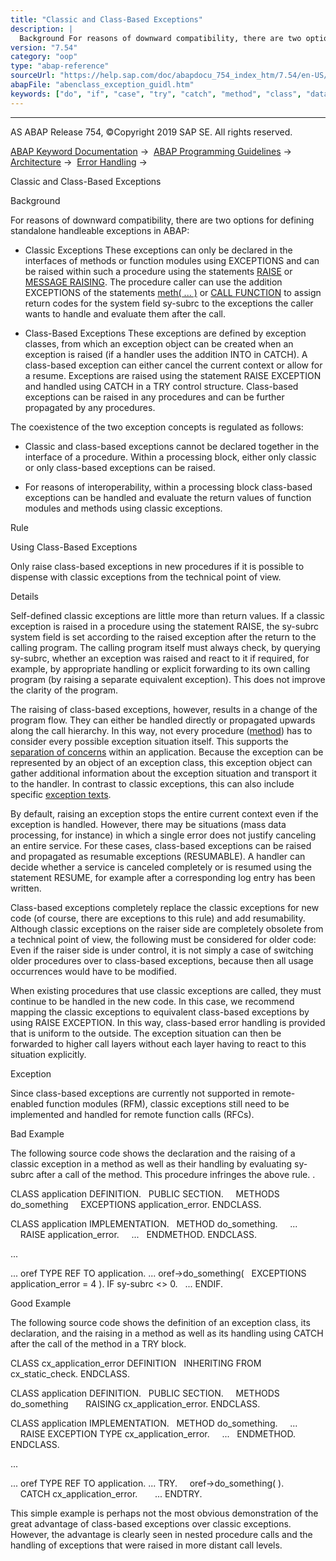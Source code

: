 ```yaml
---
title: "Classic and Class-Based Exceptions"
description: |
  Background For reasons of downward compatibility, there are two options for defining standalone handleable exceptions in ABAP: -   Classic Exceptions These exceptions can only be declared in the interfaces of methods or function modules using EXCEPTIONS and can be raised within such a procedure usin
version: "7.54"
category: "oop"
type: "abap-reference"
sourceUrl: "https://help.sap.com/doc/abapdocu_754_index_htm/7.54/en-US/abenclass_exception_guidl.htm"
abapFile: "abenclass_exception_guidl.htm"
keywords: ["do", "if", "case", "try", "catch", "method", "class", "data", "abenclass", "exception", "guidl"]
---
```


* * *

AS ABAP Release 754, ©Copyright 2019 SAP SE. All rights reserved.

[ABAP Keyword Documentation](https://help.sap.com/doc/abapdocu_754_index_htm/7.54/en-US/abenabap.htm) →  [ABAP Programming Guidelines](https://help.sap.com/doc/abapdocu_754_index_htm/7.54/en-US/abenabap_pgl.htm) →  [Architecture](https://help.sap.com/doc/abapdocu_754_index_htm/7.54/en-US/abenarchitecture_guidl.htm) →  [Error Handling](https://help.sap.com/doc/abapdocu_754_index_htm/7.54/en-US/abenerror_handling_guidl.htm) → 

Classic and Class-Based Exceptions

Background

For reasons of downward compatibility, there are two options for defining standalone handleable exceptions in ABAP:

-   Classic Exceptions
    These exceptions can only be declared in the interfaces of methods or function modules using EXCEPTIONS and can be raised within such a procedure using the statements [RAISE](https://help.sap.com/doc/abapdocu_754_index_htm/7.54/en-US/abapraise_exception.htm) or [MESSAGE RAISING](https://help.sap.com/doc/abapdocu_754_index_htm/7.54/en-US/abapmessage_raising.htm). The procedure caller can use the addition EXCEPTIONS of the statements [meth( ... )](https://help.sap.com/doc/abapdocu_754_index_htm/7.54/en-US/abapcall_method_static_short.htm) or [CALL FUNCTION](https://help.sap.com/doc/abapdocu_754_index_htm/7.54/en-US/abapcall_function.htm) to assign return codes for the system field sy-subrc to the exceptions the caller wants to handle and evaluate them after the call.

-   Class-Based Exceptions
    These exceptions are defined by exception classes, from which an exception object can be created when an exception is raised (if a handler uses the addition INTO in CATCH). A class-based exception can either cancel the current context or allow for a resume. Exceptions are raised using the statement RAISE EXCEPTION and handled using CATCH in a TRY control structure. Class-based exceptions can be raised in any procedures and can be further propagated by any procedures.

The coexistence of the two exception concepts is regulated as follows:

-   Classic and class-based exceptions cannot be declared together in the interface of a procedure. Within a processing block, either only classic or only class-based exceptions can be raised.

-   For reasons of interoperability, within a processing block class-based exceptions can be handled and evaluate the return values of function modules and methods using classic exceptions.

Rule

Using Class-Based Exceptions

Only raise class-based exceptions in new procedures if it is possible to dispense with classic exceptions from the technical point of view.

Details

Self-defined classic exceptions are little more than return values. If a classic exception is raised in a procedure using the statement RAISE, the sy-subrc system field is set according to the raised exception after the return to the calling program. The calling program itself must always check, by querying sy-subrc, whether an exception was raised and react to it if required, for example, by appropriate handling or explicit forwarding to its own calling program (by raising a separate equivalent exception). This does not improve the clarity of the program.

The raising of class-based exceptions, however, results in a change of the program flow. They can either be handled directly or propagated upwards along the call hierarchy. In this way, not every procedure ([method](https://help.sap.com/doc/abapdocu_754_index_htm/7.54/en-US/abenfunct_module_subroutine_guidl.htm "Guideline")) has to consider every possible exception situation itself. This supports the [separation of concerns](https://help.sap.com/doc/abapdocu_754_index_htm/7.54/en-US/abenseperation_concerns_guidl.htm "Guideline") within an application. Because the exception can be represented by an object of an exception class, this exception object can gather additional information about the exception situation and transport it to the handler. In contrast to classic exceptions, this can also include specific [exception texts](https://help.sap.com/doc/abapdocu_754_index_htm/7.54/en-US/abenexception_texts_guidl.htm "Guideline").

By default, raising an exception stops the entire current context even if the exception is handled. However, there may be situations (mass data processing, for instance) in which a single error does not justify canceling an entire service. For these cases, class-based exceptions can be raised and propagated as resumable exceptions (RESUMABLE). A handler can decide whether a service is canceled completely or is resumed using the statement RESUME, for example after a corresponding log entry has been written.

Class-based exceptions completely replace the classic exceptions for new code (of course, there are exceptions to this rule) and add resumability. Although classic exceptions on the raiser side are completely obsolete from a technical point of view, the following must be considered for older code: Even if the raiser side is under control, it is not simply a case of switching older procedures over to class-based exceptions, because then all usage occurrences would have to be modified.

When existing procedures that use classic exceptions are called, they must continue to be handled in the new code. In this case, we recommend mapping the classic exceptions to equivalent class-based exceptions by using RAISE EXCEPTION. In this way, class-based error handling is provided that is uniform to the outside. The exception situation can then be forwarded to higher call layers without each layer having to react to this situation explicitly.

Exception

Since class-based exceptions are currently not supported in remote-enabled function modules (RFM), classic exceptions still need to be implemented and handled for remote function calls (RFCs).

Bad Example

The following source code shows the declaration and the raising of a classic exception in a method as well as their handling by evaluating sy-subrc after a call of the method. This procedure infringes the above rule. .

CLASS application DEFINITION.
  PUBLIC SECTION.
    METHODS do\_something
    EXCEPTIONS application\_error.
ENDCLASS.

CLASS application IMPLEMENTATION.
  METHOD do\_something.
    ...
    RAISE application\_error.
    ...
  ENDMETHOD.
ENDCLASS.

...

... oref TYPE REF TO application.
...
oref->do\_something(
  EXCEPTIONS application\_error = 4 ).
IF sy-subrc <> 0.
  ...
ENDIF.

Good Example

The following source code shows the definition of an exception class, its declaration, and the raising in a method as well as its handling using CATCH after the call of the method in a TRY block.

CLASS cx\_application\_error DEFINITION
  INHERITING FROM cx\_static\_check.
ENDCLASS.

CLASS application DEFINITION.
  PUBLIC SECTION.
    METHODS do\_something
      RAISING cx\_application\_error.
ENDCLASS.

CLASS application IMPLEMENTATION.
  METHOD do\_something.
    ...
    RAISE EXCEPTION TYPE cx\_application\_error.
    ...
  ENDMETHOD.
ENDCLASS.

...

... oref TYPE REF TO application.
...
TRY.
    oref->do\_something( ).
    CATCH cx\_application\_error.
      ...
ENDTRY.

This simple example is perhaps not the most obvious demonstration of the great advantage of class-based exceptions over classic exceptions. However, the advantage is clearly seen in nested procedure calls and the handling of exceptions that were raised in more distant call levels.